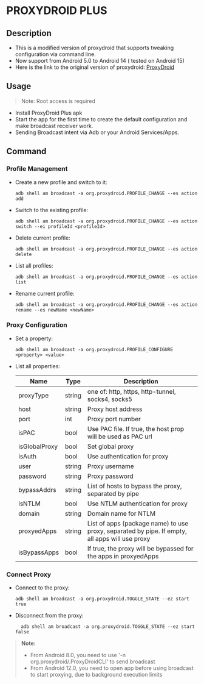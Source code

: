 # PROXYDROID PLUS
## Description

- This is a modified version of proxydroid that supports tweaking configuration via command line.
- Now support from Android 5.0 to Android 14 ( tested on Android 15)
- Here is the link to the original version of proxydroid: [ProxyDroid](https://github.com/madeye/proxydroid)

## Usage
> Note: Root access is required

- Install ProxyDroid Plus apk
- Start the app for the first time to create the default configuration and make broadcast receiver work.
- Sending Broadcast intent via Adb or your Android Services/Apps.

## Command
### Profile Management

- Create a new profile and switch to it:
  ```
  adb shell am broadcast -a org.proxydroid.PROFILE_CHANGE --es action add
  ```
- Switch to the existing profile:
  ```
  adb shell am broadcast -a org.proxydroid.PROFILE_CHANGE --es action switch --ei profileId <profileId>
  ```
- Delete current profile:
  ```
  adb shell am broadcast -a org.proxydroid.PROFILE_CHANGE --es action delete 
  ```
- List all profiles:
  ```
  adb shell am broadcast -a org.proxydroid.PROFILE_CHANGE --es action list
  ```
- Rename current profile:
  ```
  adb shell am broadcast -a org.proxydroid.PROFILE_CHANGE --es action rename --es newName <newName>
  ```
### Proxy Configuration
- Set a property:
  ```
  adb shell am broadcast -a org.proxydroid.PROFILE_CONFIGURE <property> <value>
  ```

- List all properties:

  | Name           | Type           | Description                                                                                             |
    |----------------|----------------|---------------------------------------------------------------------------------------------------------|
  | proxyType      | string         | one of: http, https, http-tunnel, socks4, socks5                                                        |
  | host           | string         | Proxy host address                                                                                      |
  | port           | int            | Proxy port number                                                                                       |
  | isPAC          | bool           | Use PAC file. If true, the host prop will be used as PAC url                                            |
  | isGlobalProxy  | bool           | Set global proxy                                                                                        |
  | isAuth         | bool           | Use authentication for proxy                                                                            |
  | user           | string         | Proxy username                                                                                          |
  | password       | string         | Proxy password                                                                                          |
  | bypassAddrs    | string         | List of hosts to bypass the proxy, separated by pipe                                                    |
  | isNTLM         | bool           | Use NTLM authentication for proxy                                                                       |
  | domain         | string         | Domain name for NTLM 								                      |
  | proxyedApps    | string         | List of apps (package name) to use proxy, separated by pipe. If empty, all apps will use proxy          |
  | isBypassApps   | bool           | If true, the proxy will be bypassed for the apps in proxyedApps                                         |

### Connect Proxy
- Connect to the proxy:
  ```
  adb shell am broadcast -a org.proxydroid.TOGGLE_STATE --ez start true
  ```
- Disconnect from the proxy:
  ```
    adb shell am broadcast -a org.proxydroid.TOGGLE_STATE --ez start false
  ```

> **Note:** 
> - From Android 8.0, you need to use '-n org.proxydroid/.ProxyDroidCLI' to send broadcast
> - From Android 12.0, you need to open app before using broadcast to start proxying, due to background execution limits
